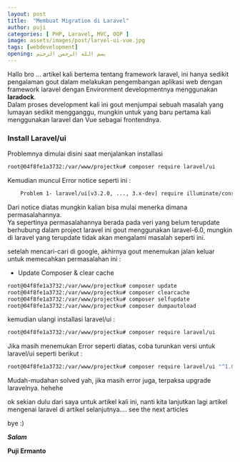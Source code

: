 ```yaml
---
layout: post
title:  "Membuat Migration di Laravel"
author: puji
categories: [ PHP, Laravel, MVC, OOP ]
image: assets/images/post/larvel-ui-vue.jpg
tags: [webdevelopment]
opening: بسم الله الرحمن الرحيم
---  
```


Hallo bro ... artikel kali bertema tentang framework laravel, ini hanya sedikit pengalaman gout dalam melakukan pengembangan aplikasi web dengan framework laravel dengan Environment developmentnya menggunakan **laradock**.  
Dalam proses development kali ini gout menjumpai sebuah masalah yang lumayan sedikit mengganggu, mungkin untuk yang baru pertama kali menggunakan laravel dan Vue sebagai frontendnya.

### Install Laravel/ui  
Problemnya dimulai disini saat menjalankan installasi  
```bash
root@04f8fe1a3732:/var/www/projectku# composer require laravel/ui
```  
Kemudian muncul Error notice seperti ini :  

```bash
    Problem 1- laravel/ui[v3.2.0, ..., 3.x-dev] require illuminate/console ^8.0 -> found illuminate/console[v8.0.0, ..., 8.x-dev] but these were not loaded, likely because it conflicts with another require.- Root composer.json requires laravel/ui ^3.2 -> satisfiable by laravel/ui[v3.2.0, 3.x-dev].Installation failed, reverting ./composer.json and ./composer.lock to their original content.
```  
Dari notice diatas mungkin kalian bisa mulai menerka dimana permasalahannya.  
Ya sepertinya permasalahannya berada pada veri yang belum terupdate berhubung dalam project laravel ini gout menggunakan laravel-6.0, mungkin di laravel yang terupdate tidak akan mengalami masalah seperti ini.  

setelah mencari-cari di google, akhirnya gout menemukan jalan keluar untuk memecahkan permasalahan ini :  

- Update Composer & clear cache  
```bash
root@04f8fe1a3732:/var/www/projectku# composer update 
root@04f8fe1a3732:/var/www/projectku# composer clearcache
root@04f8fe1a3732:/var/www/projectku# composer selfupdate
root@04f8fe1a3732:/var/www/projectku# composer dumpautoload
```  
kemudian ulangi installasi laravel/ui :  

```bash
root@04f8fe1a3732:/var/www/projectku# composer require laravel/ui
```  

Jika masih menemukan Error seperti diatas, coba turunkan versi untuk laravel/ui seperti berikut :  

```bash
root@04f8fe1a3732:/var/www/projectku# composer require laravel/ui "^1.0"
```  
Mudah-mudahan solved yah, jika masih error juga, terpaksa upgrade laravelnya. hehehe

ok sekian dulu dari saya untuk artikel kali ini, nanti kita lanjutkan lagi artikel mengenai laravel di artikel selanjutnya.... see the next articles 

bye :) 


***Salam***

**Puji Ermanto**